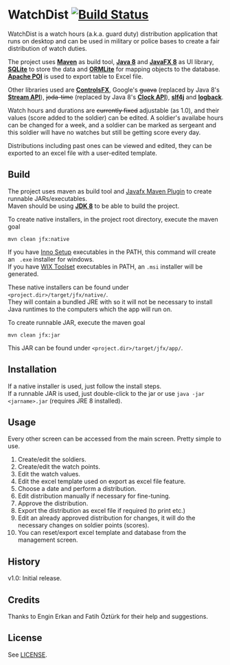# WatchDist [![Build Status](https://travis-ci.org/utkuozdemir/watchdist.svg?branch=master)](https://travis-ci.org/utkuozdemir/watchdist)
WatchDist is a watch hours (a.k.a. guard duty) distribution application that runs on desktop and can be used in 
military or police bases to create a fair distribution of watch duties.
 
The project uses [**Maven**](https://maven.apache.org/) as build tool, [**Java 8**](http://www.oracle.com/technetwork/java/javase/overview/java8-2100321.html) 
and [**JavaFX 8**](https://docs.oracle.com/javase/8/javafx/api/toc.htm) as UI library, [**SQLite**](https://www.sqlite.org/
) to store the 
data 
and [**ORMLite**](http://ormlite.com/) for mapping 
objects to the 
database. [**Apache POI**](https://poi.apache.org/) is used to export table to Excel file.
  
Other libraries used are [**ControlsFX**](http://fxexperience.com/controlsfx/), Google's ~~guava~~ (replaced by Java 8's [**Stream API**](https://docs.oracle.com/javase/8/docs/api/java/util/stream/package-summary.html)), ~~joda-time~~ 
(replaced by Java 8's [**Clock API**](https://docs.oracle.com/javase/8/docs/api/java/time/Clock.html)), [**slf4j**](http://www.slf4j.org/) and [**logback**](http://logback.qos.ch/).
 
Watch hours and durations are ~~currently fixed~~ adjustable (as 1.0), and their values (score added to the soldier) can be edited.
A soldier's availabe hours can be changed for a week, and a soldier can be marked as sergeant and this soldier will 
have no watches but still be getting score every day.

Distributions including past ones can be viewed and edited, they can be exported to an excel file with a user-edited 
template. 

## Build
The project uses maven as build tool and [Javafx Maven Plugin](https://github.com/javafx-maven-plugin) to create 
runnable JARs/executables.  
Maven should be using [**JDK 8**](http://www.oracle.com/technetwork/java/javase/downloads/jdk8-downloads-2133151.html) to be able to build the project. 

To create native installers, in the project root directory, execute the maven goal

`mvn clean jfx:native` 

If you have [Inno Setup](http://www.jrsoftware.org/isinfo.php) executables in the PATH, this command will create an `
.exe` installer for windows.  
If you have [WIX Toolset](http://wixtoolset.org/) executables in PATH, an `.msi` installer will be generated.

These native installers can be found under `<project.dir>/target/jfx/native/`.  
They will contain a bundled JRE with so it will not be necessary to install Java runtimes to the computers which the 
app will run on.

To create runnable JAR, execute the maven goal

`mvn clean jfx:jar` 

This JAR can be found under `<project.dir>/target/jfx/app/`.

## Installation
If a native installer is used, just follow the install steps.  
If a runnable JAR is used, just double-click to the jar or
 use `java -jar <jarname>.jar` (requires JRE 8 installed).

## Usage
Every other screen can be accessed from the main screen. Pretty simple to use.

1. Create/edit the soldiers.  
2. Create/edit the watch points.  
3. Edit the watch values.  
4. Edit the excel template used on export as excel file feature.    
5. Choose a date and perform a distribution.  
6. Edit distribution manually if necessary for fine-tuning.  
7. Approve the distribution.  
8. Export the distribution as excel file if required (to print etc.)  
9. Edit an already approved distribution for changes, it will do the necessary changes on soldier points (scores).  
10. You can reset/export excel template and database from the management screen.  

## History
v1.0: Initial release.

## Credits
Thanks to Engin Erkan and Fatih Öztürk for their help and suggestions.

## License
See [LICENSE](LICENSE).
